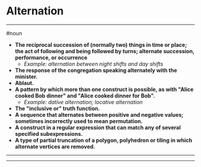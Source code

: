 # Alternation
---
#noun
- **The reciprocal succession of (normally two) things in time or place; the act of following and being followed by turns; alternate succession, performance, or occurrence**
	- _Example: alternation between night shifts and day shifts_
- **The response of the congregation speaking alternately with the minister.**
- **Ablaut.**
- **A pattern by which more than one construct is possible, as with "Alice cooked Bob dinner" and "Alice cooked dinner for Bob".**
	- _Example: dative alternation; locative alternation_
- **The "inclusive or" truth function.**
- **A sequence that alternates between positive and negative values; sometimes incorrectly used to mean permutation.**
- **A construct in a regular expression that can match any of several specified subexpressions.**
- **A type of partial truncation of a polygon, polyhedron or tiling in which alternate vertices are removed.**
---
---
